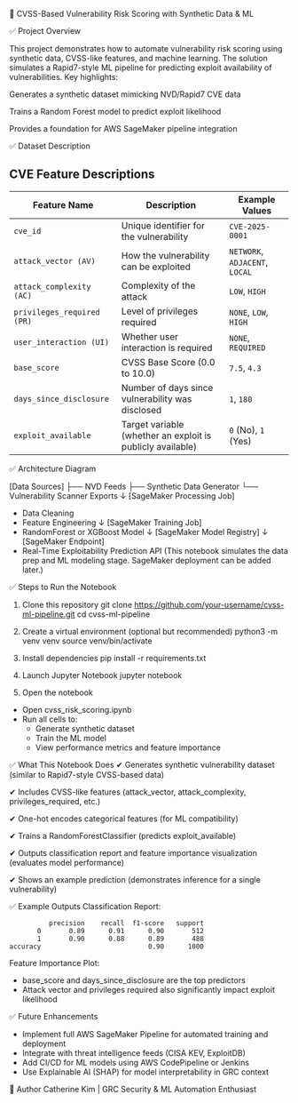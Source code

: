 🔐 CVSS-Based Vulnerability Risk Scoring with Synthetic Data & ML


✅ Project Overview

This project demonstrates how to automate vulnerability risk scoring using synthetic data, CVSS-like features, and machine learning.
The solution simulates a Rapid7-style ML pipeline for predicting exploit availability of vulnerabilities.
Key highlights:

Generates a synthetic dataset mimicking NVD/Rapid7 CVE data

Trains a Random Forest model to predict exploit likelihood

Provides a foundation for AWS SageMaker pipeline integration



✅ Dataset Description

## CVE Feature Descriptions

| **Feature Name**          | **Description**                                           | **Example Values**                     |
|---------------------------|-----------------------------------------------------------|----------------------------------------|
| `cve_id`                  | Unique identifier for the vulnerability                    | `CVE-2025-0001`                       |
| `attack_vector (AV)`      | How the vulnerability can be exploited                     | `NETWORK`, `ADJACENT`, `LOCAL`        |
| `attack_complexity (AC)`  | Complexity of the attack                                   | `LOW`, `HIGH`                         |
| `privileges_required (PR)`| Level of privileges required                               | `NONE`, `LOW`, `HIGH`                 |
| `user_interaction (UI)`   | Whether user interaction is required                       | `NONE`, `REQUIRED`                    |
| `base_score`              | CVSS Base Score (0.0 to 10.0)                              | `7.5`, `4.3`                          |
| `days_since_disclosure`   | Number of days since vulnerability was disclosed           | `1`, `180`                            |
| `exploit_available`       | Target variable (whether an exploit is publicly available) | `0` (No), `1` (Yes)                   |



✅ Architecture Diagram

[Data Sources]
   ├── NVD Feeds
   ├── Synthetic Data Generator
   └── Vulnerability Scanner Exports
       ↓
[SageMaker Processing Job]
   - Data Cleaning
   - Feature Engineering
       ↓
[SageMaker Training Job]
   - RandomForest or XGBoost Model
       ↓
[SageMaker Model Registry]
       ↓
[SageMaker Endpoint]
   - Real-Time Exploitability Prediction API
(This notebook simulates the data prep and ML modeling stage. SageMaker deployment can be added later.)



✅ Steps to Run the Notebook

1. Clone this repository
git clone https://github.com/your-username/cvss-ml-pipeline.git
cd cvss-ml-pipeline

2. Create a virtual environment (optional but recommended)
python3 -m venv venv
source venv/bin/activate

3. Install dependencies
pip install -r requirements.txt

4. Launch Jupyter Notebook
jupyter notebook

5. Open the notebook
- Open cvss_risk_scoring.ipynb
- Run all cells to:
   - Generate synthetic dataset
   - Train the ML model
   - View performance metrics and feature importance


✅ What This Notebook Does
✔ Generates synthetic vulnerability dataset
(similar to Rapid7-style CVSS-based data)

✔ Includes CVSS-like features
(attack_vector, attack_complexity, privileges_required, etc.)

✔ One-hot encodes categorical features
(for ML compatibility)

✔ Trains a RandomForestClassifier
(predicts exploit_available)

✔ Outputs classification report and feature importance visualization
(evaluates model performance)

✔ Shows an example prediction
(demonstrates inference for a single vulnerability)


✅ Example Outputs
Classification Report:

              precision    recall  f1-score   support
           0       0.89      0.91      0.90       512
           1       0.90      0.88      0.89       488
    accuracy                           0.90      1000

Feature Importance Plot:
- base_score and days_since_disclosure are the top predictors
- Attack vector and privileges required also significantly impact exploit likelihood


✅ Future Enhancements
- Implement full AWS SageMaker Pipeline for automated training and deployment
- Integrate with threat intelligence feeds (CISA KEV, ExploitDB)
- Add CI/CD for ML models using AWS CodePipeline or Jenkins
- Use Explainable AI (SHAP) for model interpretability in GRC context

📌 Author
Catherine Kim | GRC Security & ML Automation Enthusiast
